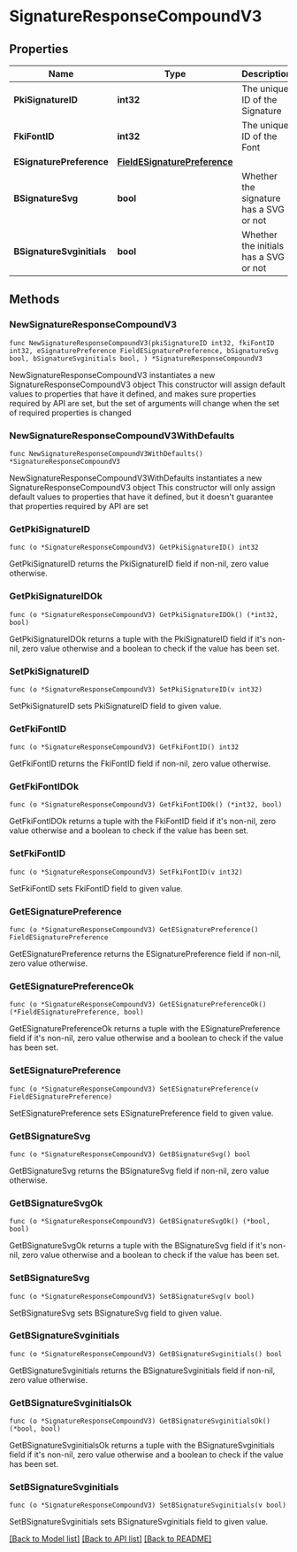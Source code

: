 # SignatureResponseCompoundV3

## Properties

Name | Type | Description | Notes
------------ | ------------- | ------------- | -------------
**PkiSignatureID** | **int32** | The unique ID of the Signature | 
**FkiFontID** | **int32** | The unique ID of the Font | 
**ESignaturePreference** | [**FieldESignaturePreference**](FieldESignaturePreference.md) |  | 
**BSignatureSvg** | **bool** | Whether the signature has a SVG or not | 
**BSignatureSvginitials** | **bool** | Whether the initials has a SVG or not | 

## Methods

### NewSignatureResponseCompoundV3

`func NewSignatureResponseCompoundV3(pkiSignatureID int32, fkiFontID int32, eSignaturePreference FieldESignaturePreference, bSignatureSvg bool, bSignatureSvginitials bool, ) *SignatureResponseCompoundV3`

NewSignatureResponseCompoundV3 instantiates a new SignatureResponseCompoundV3 object
This constructor will assign default values to properties that have it defined,
and makes sure properties required by API are set, but the set of arguments
will change when the set of required properties is changed

### NewSignatureResponseCompoundV3WithDefaults

`func NewSignatureResponseCompoundV3WithDefaults() *SignatureResponseCompoundV3`

NewSignatureResponseCompoundV3WithDefaults instantiates a new SignatureResponseCompoundV3 object
This constructor will only assign default values to properties that have it defined,
but it doesn't guarantee that properties required by API are set

### GetPkiSignatureID

`func (o *SignatureResponseCompoundV3) GetPkiSignatureID() int32`

GetPkiSignatureID returns the PkiSignatureID field if non-nil, zero value otherwise.

### GetPkiSignatureIDOk

`func (o *SignatureResponseCompoundV3) GetPkiSignatureIDOk() (*int32, bool)`

GetPkiSignatureIDOk returns a tuple with the PkiSignatureID field if it's non-nil, zero value otherwise
and a boolean to check if the value has been set.

### SetPkiSignatureID

`func (o *SignatureResponseCompoundV3) SetPkiSignatureID(v int32)`

SetPkiSignatureID sets PkiSignatureID field to given value.


### GetFkiFontID

`func (o *SignatureResponseCompoundV3) GetFkiFontID() int32`

GetFkiFontID returns the FkiFontID field if non-nil, zero value otherwise.

### GetFkiFontIDOk

`func (o *SignatureResponseCompoundV3) GetFkiFontIDOk() (*int32, bool)`

GetFkiFontIDOk returns a tuple with the FkiFontID field if it's non-nil, zero value otherwise
and a boolean to check if the value has been set.

### SetFkiFontID

`func (o *SignatureResponseCompoundV3) SetFkiFontID(v int32)`

SetFkiFontID sets FkiFontID field to given value.


### GetESignaturePreference

`func (o *SignatureResponseCompoundV3) GetESignaturePreference() FieldESignaturePreference`

GetESignaturePreference returns the ESignaturePreference field if non-nil, zero value otherwise.

### GetESignaturePreferenceOk

`func (o *SignatureResponseCompoundV3) GetESignaturePreferenceOk() (*FieldESignaturePreference, bool)`

GetESignaturePreferenceOk returns a tuple with the ESignaturePreference field if it's non-nil, zero value otherwise
and a boolean to check if the value has been set.

### SetESignaturePreference

`func (o *SignatureResponseCompoundV3) SetESignaturePreference(v FieldESignaturePreference)`

SetESignaturePreference sets ESignaturePreference field to given value.


### GetBSignatureSvg

`func (o *SignatureResponseCompoundV3) GetBSignatureSvg() bool`

GetBSignatureSvg returns the BSignatureSvg field if non-nil, zero value otherwise.

### GetBSignatureSvgOk

`func (o *SignatureResponseCompoundV3) GetBSignatureSvgOk() (*bool, bool)`

GetBSignatureSvgOk returns a tuple with the BSignatureSvg field if it's non-nil, zero value otherwise
and a boolean to check if the value has been set.

### SetBSignatureSvg

`func (o *SignatureResponseCompoundV3) SetBSignatureSvg(v bool)`

SetBSignatureSvg sets BSignatureSvg field to given value.


### GetBSignatureSvginitials

`func (o *SignatureResponseCompoundV3) GetBSignatureSvginitials() bool`

GetBSignatureSvginitials returns the BSignatureSvginitials field if non-nil, zero value otherwise.

### GetBSignatureSvginitialsOk

`func (o *SignatureResponseCompoundV3) GetBSignatureSvginitialsOk() (*bool, bool)`

GetBSignatureSvginitialsOk returns a tuple with the BSignatureSvginitials field if it's non-nil, zero value otherwise
and a boolean to check if the value has been set.

### SetBSignatureSvginitials

`func (o *SignatureResponseCompoundV3) SetBSignatureSvginitials(v bool)`

SetBSignatureSvginitials sets BSignatureSvginitials field to given value.



[[Back to Model list]](../README.md#documentation-for-models) [[Back to API list]](../README.md#documentation-for-api-endpoints) [[Back to README]](../README.md)


